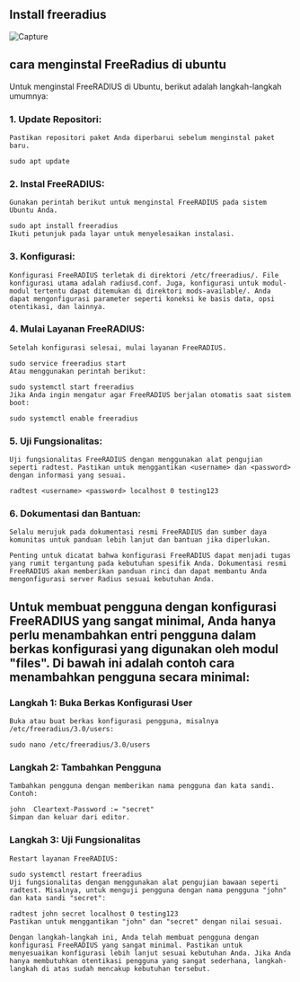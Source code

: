## Install freeradius

![Capture](https://github.com/akusukacoding22/riannnnnn/assets/156275570/0f0bd0af-ae89-4c8f-aa88-8701f36d023e)



## cara menginstal FreeRadius di ubuntu

Untuk menginstal FreeRADIUS di Ubuntu, berikut adalah langkah-langkah umumnya:

### 1. Update Repositori:
    Pastikan repositori paket Anda diperbarui sebelum menginstal paket baru.

    sudo apt update
### 2. Instal FreeRADIUS:
    Gunakan perintah berikut untuk menginstal FreeRADIUS pada sistem Ubuntu Anda.

    sudo apt install freeradius
    Ikuti petunjuk pada layar untuk menyelesaikan instalasi.

### 3. Konfigurasi:
    Konfigurasi FreeRADIUS terletak di direktori /etc/freeradius/. File konfigurasi utama adalah radiusd.conf. Juga, konfigurasi untuk modul-modul tertentu dapat ditemukan di direktori mods-available/. Anda dapat mengonfigurasi parameter seperti koneksi ke basis data, opsi otentikasi, dan lainnya.

### 4. Mulai Layanan FreeRADIUS:
    Setelah konfigurasi selesai, mulai layanan FreeRADIUS.

    sudo service freeradius start
    Atau menggunakan perintah berikut:

    sudo systemctl start freeradius
    Jika Anda ingin mengatur agar FreeRADIUS berjalan otomatis saat sistem boot:

    sudo systemctl enable freeradius
### 5. Uji Fungsionalitas:
    Uji fungsionalitas FreeRADIUS dengan menggunakan alat pengujian seperti radtest. Pastikan untuk menggantikan <username> dan <password> dengan informasi yang sesuai.

    radtest <username> <password> localhost 0 testing123
### 6. Dokumentasi dan Bantuan:
    Selalu merujuk pada dokumentasi resmi FreeRADIUS dan sumber daya komunitas untuk panduan lebih lanjut dan bantuan jika diperlukan.

    Penting untuk dicatat bahwa konfigurasi FreeRADIUS dapat menjadi tugas yang rumit tergantung pada kebutuhan spesifik Anda. Dokumentasi resmi FreeRADIUS akan memberikan panduan rinci dan dapat membantu Anda mengonfigurasi server Radius sesuai kebutuhan Anda.

## Untuk membuat pengguna dengan konfigurasi FreeRADIUS yang sangat minimal, Anda hanya perlu menambahkan entri pengguna dalam berkas konfigurasi yang digunakan oleh modul "files". Di bawah ini adalah contoh cara menambahkan pengguna secara minimal:

### Langkah 1: Buka Berkas Konfigurasi User
    Buka atau buat berkas konfigurasi pengguna, misalnya /etc/freeradius/3.0/users:

    sudo nano /etc/freeradius/3.0/users
### Langkah 2: Tambahkan Pengguna
    Tambahkan pengguna dengan memberikan nama pengguna dan kata sandi. Contoh:

    john  Cleartext-Password := "secret"
    Simpan dan keluar dari editor.

### Langkah 3: Uji Fungsionalitas
    Restart layanan FreeRADIUS:

    sudo systemctl restart freeradius
    Uji fungsionalitas dengan menggunakan alat pengujian bawaan seperti radtest. Misalnya, untuk menguji pengguna dengan nama pengguna "john" dan kata sandi "secret":

    radtest john secret localhost 0 testing123
    Pastikan untuk menggantikan "john" dan "secret" dengan nilai sesuai.

    Dengan langkah-langkah ini, Anda telah membuat pengguna dengan konfigurasi FreeRADIUS yang sangat minimal. Pastikan untuk menyesuaikan konfigurasi lebih lanjut sesuai kebutuhan Anda. Jika Anda hanya membutuhkan otentikasi pengguna yang sangat sederhana, langkah-langkah di atas sudah mencakup kebutuhan tersebut.
